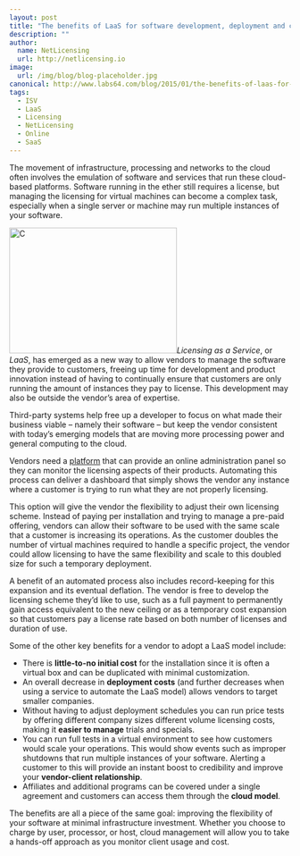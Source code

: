 ```yaml
---
layout: post
title: "The benefits of LaaS for software development, deployment and customer service"
description: ""
author:
  name: NetLicensing
  url: http://netlicensing.io
image:
  url: /img/blog/blog-placeholder.jpg
canonical: http://www.labs64.com/blog/2015/01/the-benefits-of-laas-for-software-development-deployment-and-customer-service/
tags:
  - ISV
  - LaaS
  - Licensing
  - NetLicensing
  - Online
  - SaaS
---
```

The movement of infrastructure, processing and networks to the cloud often involves the emulation of software and services that run these cloud-based platforms. Software running in the ether still requires a license, but managing the licensing for virtual machines can become a complex task, especially when a single server or machine may run multiple instances of your software.

<img class="alignleft size-medium wp-image-5394" src="http://www.labs64.com/content/uploads/2014/08/Fotolia_55239022_S-300x225.jpg" alt="C" width="300" height="225" srcset="http://www.labs64.com/content/uploads/2014/08/Fotolia_55239022_S-300x225.jpg 300w, http://www.labs64.com/content/uploads/2014/08/Fotolia_55239022_S.jpg 800w" sizes="(max-width: 300px) 100vw, 300px" />_Licensing as a Service_, or _LaaS_, has emerged as a new way to allow vendors to manage the software they provide to customers, freeing up time for development and product innovation instead of having to continually ensure that customers are only running the amount of instances they pay to license. This development may also be outside the vendor’s area of expertise.

Third-party systems help free up a developer to focus on what made their business viable – namely their software – but keep the vendor consistent with today’s emerging models that are moving more processing power and general computing to the cloud.

Vendors need a [platform](http://www.labs64.com/netlicensing/ "Labs64 NetLicensing") that can provide an online administration panel so they can monitor the licensing aspects of their products. Automating this process can deliver a dashboard that simply shows the vendor any instance where a customer is trying to run what they are not properly licensing.

This option will give the vendor the flexibility to adjust their own licensing scheme. Instead of paying per installation and trying to manage a pre-paid offering, vendors can allow their software to be used with the same scale that a customer is increasing its operations. As the customer doubles the number of virtual machines required to handle a specific project, the vendor could allow licensing to have the same flexibility and scale to this doubled size for such a temporary deployment.

A benefit of an automated process also includes record-keeping for this expansion and its eventual deflation. The vendor is free to develop the licensing scheme they’d like to use, such as a full payment to permanently gain access equivalent to the new ceiling or as a temporary cost expansion so that customers pay a license rate based on both number of licenses and duration of use.

Some of the other key benefits for a vendor to adopt a LaaS model include:

  * There is **little-to-no initial cost** for the installation since it is often a virtual box and can be duplicated with minimal customization.
  * An overall decrease in **deployment costs** (and further decreases when using a service to automate the LaaS model) allows vendors to target smaller companies.
  * Without having to adjust deployment schedules you can run price tests by offering different company sizes different volume licensing costs, making it **easier to manage** trials and specials.
  * You can run full tests in a virtual environment to see how customers would scale your operations. This would show events such as improper shutdowns that run multiple instances of your software. Alerting a customer to this will provide an instant boost to credibility and improve your **vendor-client relationship**.
  * Affiliates and additional programs can be covered under a single agreement and customers can access them through the **cloud model**.

The benefits are all a piece of the same goal: improving the flexibility of your software at minimal infrastructure investment. Whether you choose to charge by user, processor, or host, cloud management will allow you to take a hands-off approach as you monitor client usage and cost.
